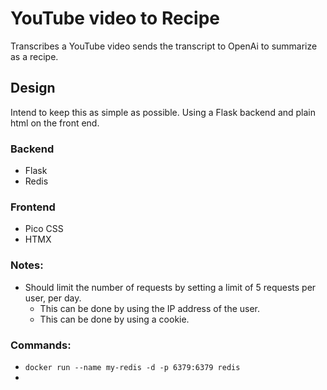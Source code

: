 # YouTube video to Recipe
Transcribes a YouTube video sends the transcript to OpenAi to summarize as a recipe.


## Design
Intend to keep this as simple as possible.
Using a Flask backend and plain html on the front end.

### Backend
- Flask
- Redis

### Frontend
- Pico CSS
- HTMX



### Notes:
- Should limit the number of requests by setting a limit of 5 requests per user, per day.
    - This can be done by using the IP address of the user.
    - This can be done by using a cookie.

### Commands:
- `docker run --name my-redis -d -p 6379:6379 redis`
-